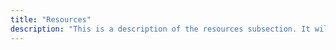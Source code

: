 ```yaml
---
title: "Resources"
description: "This is a description of the resources subsection. It will also appear just under the hero section on the homepage."
---
```


